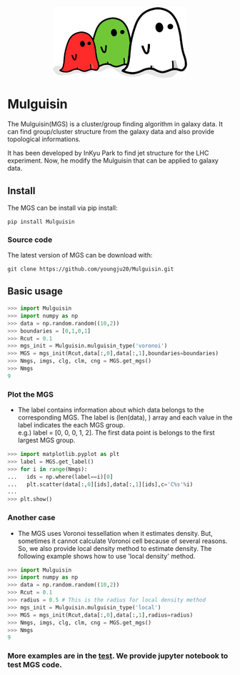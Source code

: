 <div align="center">
   <!-- MGS logo -->
   <img src="./MGS_logo.png" width=300>
</div>

# Mulguisin

The Mulguisin(MGS) is a cluster/group finding algorithm in galaxy data. 
It can find group/cluster structure from the galaxy data and also provide topological informations.

It has been developed by InKyu Park to find jet structure for the LHC experiment.
Now, he modify the Mulguisin that can be applied to galaxy data.

## Install

The MGS can be install via pip install: 


```
pip install Mulguisin
```

### Source code

The latest version of MGS can be download with: 

```
git clone https://github.com/youngju20/Mulguisin.git
```

## Basic usage

```python
>>> import Mulguisin
>>> import numpy as np
>>> data = np.random.random((10,2))
>>> boundaries = [0,1,0,1]
>>> Rcut = 0.1
>>> mgs_init = Mulguisin.mulguisin_type('voronoi')
>>> MGS = mgs_init(Rcut,data[:,0],data[:,1],boundaries=boundaries)
>>> Nmgs, imgs, clg, clm, cng = MGS.get_mgs()
>>> Nmgs
9
```

### Plot the MGS
* The label contains information about which data belongs to the corresponding MGS. The label is (len(data), ) array and each value in the label indicates the each MGS group.  
e.g.) label = [0, 0, 0, 1, 2]. The first data point is belongs to the first largest MGS group. 
```python
>>> import matplotlib.pyplot as plt
>>> label = MGS.get_label()
>>> for i in range(Nmgs):
...   ids = np.where(label==i)[0]
...   plt.scatter(data[:,0][ids],data[:,1][ids],c='C%s'%i)
...
>>> plt.show()

```

### Another case
* The MGS uses Voronoi tessellation when it estimates density. But, sometimes it cannot calculate Voronoi cell because of several reasons. So, we also provide local density method to estimate density. The following example shows how to use 'local density' method.

```python
>>> import Mulguisin
>>> import numpy as np
>>> data = np.random.random((10,2))
>>> Rcut = 0.1
>>> radius = 0.5 # This is the radius for local density method
>>> mgs_init = Mulguisin.mulguisin_type('local')
>>> MGS = mgs_init(Rcut,data[:,0],data[:,1],radius=radius)
>>> Nmgs, imgs, clg, clm, cng = MGS.get_mgs()
>>> Nmgs
9
```

### More examples are in the [test](test). We provide jupyter notebook to test MGS code. 

